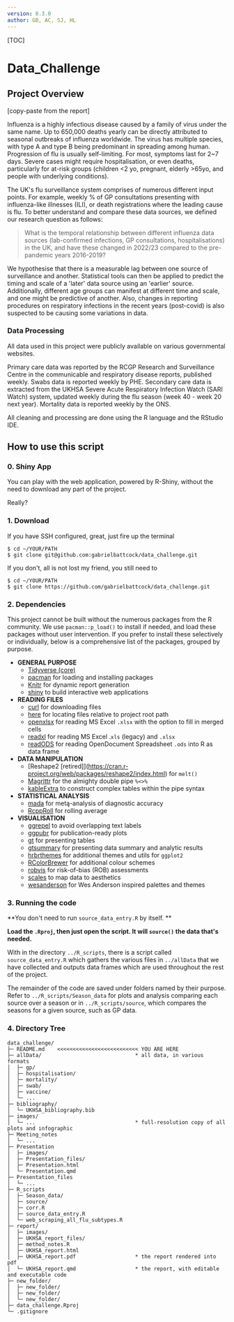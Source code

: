 ```yaml
---
version: 0.3.0
author: GB, AC, SJ, HL
---
```


[TOC]

# Data_Challenge

## Project Overview

[copy-paste from the report]

Influenza is a highly infectious disease caused by a family of virus under the same name. Up to 650,000 deaths yearly can be directly attributed to seasonal outbreaks of influenza worldwide. The virus has multiple species, with type A and type B being predominant in spreading among human. Progression of flu is usually self-limiting. For most, symptoms last for 2~7 days. Severe cases might require hospitalisation, or even deaths, particularly for at-risk groups (children <2 yo, pregnant, elderly >65yo, and people with underlying conditions). 

The UK's flu surveillance system comprises of numerous different input points. For example, weekly % of  GP consultations  presenting with influenza-like illnesses (ILI), or death registrations where the leading cause is flu. To better understand and compare these data sources, we defined our research question as follows:

> What is the temporal relationship between different influenza data sources (lab-confirmed infections, GP consultations, hospitalisations) in the UK, and have these changed in 2022/23 compared to the pre-pandemic years 2016-2019?

We hypothesise that there is a measurable lag between one source of surveillance and another. Statistical tools can then be applied to predict the timing and scale of a 'later' data source using an 'earlier' source. Additionally, different age groups can manifest at different time and scale, and one might be predictive of another. Also, changes in reporting procedures on respiratory infections in the recent years (post-covid) is also suspected to be causing some variations in data. 

### Data Processing

All data used in this project were publicly available on various governmental websites. 

Primary care data was reported by the RCGP Research and Surveillance Centre in the communicable and respiratory disease reports, published weekly. Swabs data is reported weekly by PHE. Secondary care data is extracted from the UKHSA Severe Acute Respiratory Infection Watch (SARI Watch) system, updated weekly during the flu season (week 40 - week 20 next year). Mortality data is reported weekly by the ONS. 

All cleaning and processing are done using the R language and the RStudio IDE. 



## How to use this script

### 0. Shiny App

You can play with the web application, powered by R-Shiny, without the need to download any part of the project. 

Really?

### 1. Download

If you have SSH configured, great, just fire up the terminal

```shell
$ cd ~/YOUR/PATH
$ git clone git@github.com:gabrielbattcock/data_challenge.git
```

If you don't, all is not lost my friend, you still need to 

```shell
$ cd ~/YOUR/PATH
$ git clone https://github.com/gabrielbattcock/data_challenge.git
```

### 2. Dependencies

This project cannot be built without the numerous packages from the R community. We use `pacman::p_load()` to install if needed, and load these packages without user intervention. If you prefer to install these selectively or individually, below is a comprehensive list of the packages, grouped by purpose.

- **GENERAL PURPOSE**
  - [Tidyverse (core)](https://www.tidyverse.org/packages/)
  - [pacman](https://cran.r-project.org/web/packages/pacman/index.html) for loading and installing packages
  - [Knitr](https://cran.r-project.org/web/packages/knitr/index.html) for dynamic report generation
  - [shiny](https://cran.r-project.org/web/packages/shiny/index.html) to build interactive web applications
- **READING FILES**
  - [curl](https://cran.r-project.org/web/packages/curl/index.html) for downloading files
  - [here](https://cran.r-project.org/web/packages/here/index.html) for locating files relative to project root path
  - [openxlsx](https://cran.r-project.org/web/packages/openxlsx/index.html) for reading MS Excel `.xlsx` with the option to fill in merged cells
  - [readxl](https://cran.r-project.org/web/packages/openxlsx/index.html) for reading MS Excel .`xls` (legacy) and `.xlsx`
  - [readODS](https://cran.r-project.org/web/packages/readODS/index.html) for reading OpenDocument Spreadsheet `.ods` into R as data frame
- **DATA MANIPULATION**
  - [Reshape2 \[retired]](https://cran.r-project.org/web/packages/reshape2/index.html) for `melt()`
  - [Magrittr](https://magrittr.tidyverse.org/) for the almighty double pipe `%<>%`
  - [kableExtra](https://cran.r-project.org/web/packages/kableExtra/index.html) to construct complex tables within the pipe syntax
- **STATISTICAL ANALYSIS**
  - [mada](https://cran.r-project.org/web/packages/mada/index.html) for metą-analysis of diagnostic accuracy
  - [RcppRoll](https://cran.r-project.org/web/packages/RcppRoll/index.html) for rolling average
- **VISUALISATION**
  - [ggrepel](https://cran.r-project.org/web/packages/ggrepel/index.html) to avoid overlapping text labels 
  - [ggpubr](https://cran.r-project.org/web/packages/ggpubr/index.html) for publication-ready plots
  - [gt](https://cran.r-project.org/web/packages/gt/index.html) for presenting tables
  - [gtsummary](https://cran.r-project.org/web/packages/gtsummary/index.html) for presenting data summary and analytic results
  - [hrbrthemes](https://cran.r-project.org/web/packages/hrbrthemes/index.html) for additional themes and utils for `ggplot2`
  - [RColorBrewer](https://cran.r-project.org/web/packages/RColorBrewer/index.html) for additional colour schemes 
  - [robvis](https://cran.r-project.org/web/packages/RColorBrewer/index.html) for risk-of-bias (ROB) assessments
  - [scales](https://cran.r-project.org/web/packages/scales/index.html) to map data to aesthetics
  - [wesanderson](https://cran.r-project.org/web/packages/wesanderson/index.html) for Wes Anderson inspired palettes and themes
### 3. Running the code

**You don't need to run `source_data_entry.R` by itself. **

**Load the `.Rproj`, then just open the script. It will `source()` the data that's needed.**

With in the directory `../R_scripts`, there is a script called `source_data_entry.R` which gathers the various files in `../allData` that we have collected and outputs data frames which are used throughout the rest of the project. 

The remainder of the code are saved under folders named by their purpose. Refer to `../R_scripts/Season_data` for plots and analysis comparing each source over a season or in `../R_scripts/source`, which compares the seasons for a given source, such as GP data. 

### 4. Directory Tree

```
data_challenge/
├─ README.md    <<<<<<<<<<<<<<<<<<<<<<<<<< YOU ARE HERE
├─ allData/                              * all data, in various formats
│  ├─ gp/
│  ├─ hospitalisation/
│  ├─ mortality/
│  ├─ swab/
│  ├─ vaccine/
│  └─ ...
├─ bibliography/
│  └─ UKHSA_bibliography.bib
├─ images/
│  └─ ...                                * full-resolution copy of all plots and infographic
├─ Meeting_notes
│  └─ ...
├─ Presentation
│  ├─ images/
│  ├─ Presentation_files/
│  ├─ Presentation.html
│  └─ Presentation.qmd
├─ Presentation_files
│  └─ ...
├─ R_scripts
│  ├─ Season_data/
│  ├─ source/
│  ├─ corr.R
│  ├─ source_data_entry.R
│  └─ web_scraping_all_flu_subtypes.R
├─ report/
│  ├─ images/
│  ├─ UKHSA_report_files/
│  ├─ method_notes.R
│  ├─ UKHSA_report.html
│  ├─ UKHSA_report.pdf                   * the report rendered into pdf
│  └─ UKHSA_report.qmd                   * the report, with editable and executable code
├─ new_folder/
│  ├─ new_folder/
│  ├─ new_folder/
│  └─ new_folder/
├─ data_challenge.Rproj
└─ .gitignore

```

